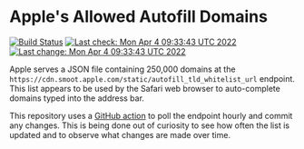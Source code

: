 # Apple's Allowed Autofill Domains

[![Build Status](https://img.shields.io/github/workflow/status/b0o/apple-autofill-domains/update)](https://github.com/b0o/apple-autofill-domains/actions/workflows/update.yaml)
[![Last check: Mon Apr  4 09:33:43 UTC 2022](https://img.shields.io/date/1649064823?label=last%20check)](https://github.com/b0o/apple-autofill-domains/actions/runs/2088975796)
[![Last change: Mon Apr  4 09:33:43 UTC 2022](https://img.shields.io/date/1649064823?color=orange&label=last%20change)](https://github.com/b0o/apple-autofill-domains/commit/3788452)

Apple serves a JSON file containing 250,000 domains at the `https://cdn.smoot.apple.com/static/autofill_tld_whitelist_url` endpoint. This list appears to be used by the Safari web browser to auto-complete domains typed into the address bar.

This repository uses a [GitHub action](https://github.com/b0o/apple-autofill-domains/actions/workflows/update.yaml) to poll the endpoint hourly and commit any changes. This is being done out of curiosity to see how often the list is updated and to observe what changes are made over time.

